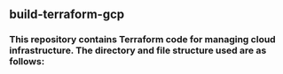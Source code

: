 ## build-terraform-gcp

###

<h3>This repository contains Terraform code for managing cloud infrastructure. The directory and file structure used are as follows:</h3>
